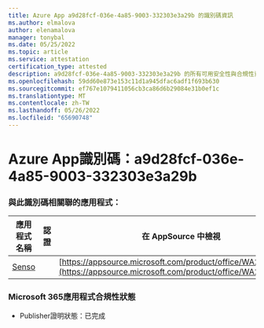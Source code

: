 ```yaml
---
title: Azure App a9d28fcf-036e-4a85-9003-332303e3a29b 的識別碼資訊
ms.author: elmalova
author: elenamalova
manager: tonybal
ms.date: 05/25/2022
ms.topic: article
ms.service: attestation
certification_type: attested
description: a9d28fcf-036e-4a85-9003-332303e3a29b 的所有可用安全性與合規性資訊。
ms.openlocfilehash: 59dd60e873e153c11d1a945dfac6adf1f693b630
ms.sourcegitcommit: ef767e1079411056cb3ca86d6b29084e31b0ef1c
ms.translationtype: MT
ms.contentlocale: zh-TW
ms.lasthandoff: 05/26/2022
ms.locfileid: "65690748"
---
```

# <a name="azure-app-id-a9d28fcf-036e-4a85-9003-332303e3a29b"></a>Azure App識別碼：a9d28fcf-036e-4a85-9003-332303e3a29b


### <a name="apps-associated-with-this-id"></a>與此識別碼相關聯的應用程式：
| **應用程式名稱** | **認證** | **在 AppSource 中檢視** |
|--------------|---------------|-----------------------|
| [Senso](../forward/WA200002571.md) |  | [https://appsource.microsoft.com/product/office/WA200002571](https://appsource.microsoft.com/product/office/WA200002571) |

### <a name="microsoft-365-app-compliance-status"></a>Microsoft 365應用程式合規性狀態
- Publisher證明狀態：已完成
